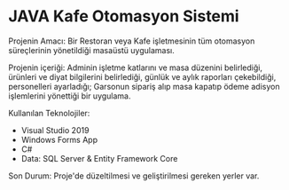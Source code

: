 # JAVA Kafe Otomasyon Sistemi

Projenin Amacı: Bir Restoran veya Kafe işletmesinin tüm otomasyon süreçlerinin yönetildiği masaüstü uygulaması.

Projenin içeriği: Adminin işletme katlarını ve masa düzenini belirlediği, ürünleri ve diyat bilgilerini belirlediği, günlük ve aylık raporları çekebildiği, personelleri ayarladığı; Garsonun sipariş alıp masa kapatıp ödeme adisyon işlemlerini yönettiği bir uygulama.

Kullanılan Teknolojiler:
- Visual Studio 2019
- Windows Forms App
- C#
- Data: SQL Server & Entity Framework Core

Son Durum:
Proje'de düzeltilmesi ve geliştirilmesi gereken yerler var.
